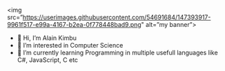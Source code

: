 <!-- ![Group](https://user-images.githubusercontent.com/54691684/147393917-9961f517-e99a-4167-b2ea-0f778448bad9.png) -->

<img src=”https://userimages.githubusercontent.com/54691684/147393917-9961f517-e99a-4167-b2ea-0f778448bad9.png" alt=”my banner”>

- 👋 Hi, I’m Alain Kimbu
- 👀 I’m interested in Computer Science
- 🌱 I’m currently learning Programming in multiple usefull languages like C#, JavaScript, C etc

<!---
Rodern/Rodern is a ✨ special ✨ repository because its `README.md` (this file) appears on your GitHub profile.
You can click the Preview link to take a look at your changes.
--->

